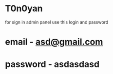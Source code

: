# T0n0yan


for  sign in admin panel  use this login and password
# email - asd@gmail.com
# password - asdasdasd
